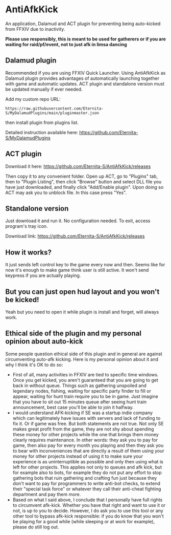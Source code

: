 # AntiAfkKick
An application, Dalamud and ACT plugin for preventing being auto-kicked from FFXIV due to inactivity.

**Please use responsibly, this is meant to be used for gatherers or if you are waiting for raid/pf/event, not to just afk in limsa dancing**

## Dalamud plugin
Recommended if you are using FFXIV Quick Launcher. Using AntiAfkKick as Dalamud plugin provides advantages of automatically launching together with game and automatic updates. ACT plugin and standalone version must be updated manually if ever needed.

Add my custom repo URL: 

`https://raw.githubusercontent.com/Eternita-S/MyDalamudPlugins/main/pluginmaster.json` 

then install plugin from plugins list.

Detailed instruction available here: https://github.com/Eternita-S/MyDalamudPlugins

## ACT plugin
Download it here: https://github.com/Eternita-S/AntiAfkKick/releases

Then copy it to any convenient folder. Open up ACT, go to "Plugins" tab, then to "Plugin Listing", then click "Browse" button and select DLL file you have just downloaded, and finally click "Add/Enable plugin". Upon doing so ACT may ask you to unblock file. In this case press "Yes".


## Standalone version
Just download it and run it. No configuration needed. To exit, access program's tray icon.

Download link: https://github.com/Eternita-S/AntiAfkKick/releases

## How it works?
It just sends left control key to the game every now and then. Seems like for now it's enough to make game think user is still active. It won't send keypress if you are actually playing.

## But you can just open hud layout and you won't be kicked!
Yeah but you need to open it while plugin is install and forget, will always work.

## Ethical side of the plugin and my personal opinion about auto-kick
Some people question ethical side of this plugin and in general are against circumventing auto-afk kicking. Here is my personal opinion about it and why I think it's OK to do so:
* First of all, many activities in FFXIV are tied to specific time windows. Once you get kicked, you aren't guaranteed that you are going to get back in without queue. Things such as gathering unspoiled and legendary nodes, fishing, waiting for specific party finder to fill or appear, waiting for hunt train require you to be in game. Just imagine that you have to sit out 15 minutes queue after seeing hunt train announcement, best case you'll be able to join it halfway.
* I would understand AFK-kicking if SE was a startup indie company which can legitimately have issues with servers and lack of funding to fix it. Or if game was free. But both statements are not true. Not only SE makes great profit from the game, they are not shy about spending these money for other projects while the one that brings them money clearly requires maintenance. In other words: they ask you to pay for game, then also pay for every month you playing and then they ask you to bear with inconveniences that are directly a result of them using your money for other projects instead of using it to make sure your experience is as uninterruptible as possible and only then using what is left for other projects. This applies not only to queues and afk kick, but for example also to bots, for example they do not put any effort to stop gathering bots that ruin gathering and crafting fun just because they don't want to pay for programmers to write anti-bot checks, to extend their "special task force" or whatever they call their anti-cheat fighting department and pay them more. 
* Based on what I said above, I conclude that I personally have full rights to circumvent afk-kick. Whether you have that right and want to use it or not, is up to you to decide. However, I do ask you to use this tool or any other tool to bypass afk-kick responsible: if you do know that you won't be playing for a good while (while sleeping or at work for example), please do still log out. 
